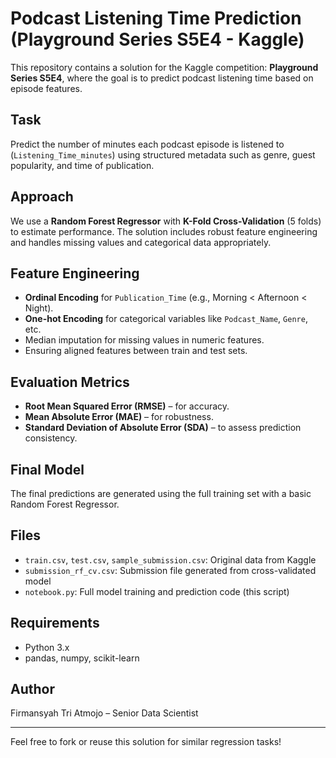 # Podcast Listening Time Prediction (Playground Series S5E4 - Kaggle)

This repository contains a solution for the Kaggle competition: **Playground Series S5E4**, where the goal is to predict podcast listening time based on episode features.

## Task

Predict the number of minutes each podcast episode is listened to (`Listening_Time_minutes`) using structured metadata such as genre, guest popularity, and time of publication.

## Approach

We use a **Random Forest Regressor** with **K-Fold Cross-Validation** (5 folds) to estimate performance. The solution includes robust feature engineering and handles missing values and categorical data appropriately.

## Feature Engineering

- **Ordinal Encoding** for `Publication_Time` (e.g., Morning < Afternoon < Night).
- **One-hot Encoding** for categorical variables like `Podcast_Name`, `Genre`, etc.
- Median imputation for missing values in numeric features.
- Ensuring aligned features between train and test sets.

## Evaluation Metrics

- **Root Mean Squared Error (RMSE)** – for accuracy.
- **Mean Absolute Error (MAE)** – for robustness.
- **Standard Deviation of Absolute Error (SDA)** – to assess prediction consistency.

## Final Model

The final predictions are generated using the full training set with a basic Random Forest Regressor.

## Files

- `train.csv`, `test.csv`, `sample_submission.csv`: Original data from Kaggle
- `submission_rf_cv.csv`: Submission file generated from cross-validated model
- `notebook.py`: Full model training and prediction code (this script)

## Requirements

- Python 3.x
- pandas, numpy, scikit-learn

## Author

Firmansyah Tri Atmojo – Senior Data Scientist

---

Feel free to fork or reuse this solution for similar regression tasks!
